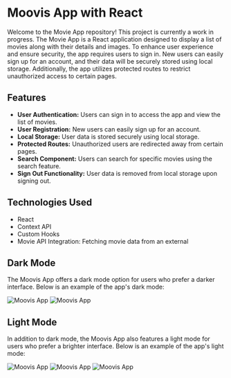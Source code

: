# Moovis App with React 

Welcome to the Movie App repository! This project is currently a work in progress. The Movie App is a React application designed to display a list of movies along with their details and images. To enhance user experience and ensure security, the app requires users to sign in. New users can easily sign up for an account, and their data will be securely stored using local storage. Additionally, the app utilizes protected routes to restrict unauthorized access to certain pages.

## Features

- **User Authentication:** Users can sign in to access the app and view the list of movies.
- **User Registration:** New users can easily sign up for an account.
- **Local Storage:** User data is stored securely using local storage.
- **Protected Routes:** Unauthorized users are redirected away from certain pages.
- **Search Component:** Users can search for specific movies using the search feature.
- **Sign Out Functionality:** User data is removed from local storage upon signing out.

## Technologies Used

- React
- Context API
- Custom Hooks
- Movie API Integration: Fetching movie data from an external 

## Dark Mode

The Moovis App offers a dark mode option for users who prefer a darker interface. Below is an example of the app's dark mode:

![Moovis App](./src/assets/readme/3.png)
![Moovis App](./src/assets/readme/4.png)


## Light Mode

In addition to dark mode, the Moovis App also features a light mode for users who prefer a brighter interface. Below is an example of the app's light mode:

![Moovis App](./src/assets/readme/1.png)
![Moovis App](./src/assets/readme/2.png)
![Moovis App](./src/assets/readme/5.png)



